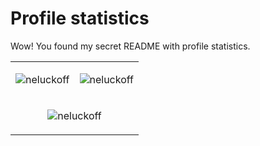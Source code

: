 # Profile statistics

Wow! You found my secret README with profile statistics.

<table align="center">
  <tr>
    <td><img src="https://github-readme-stats.vercel.app/api/top-langs?username=neluckoff&show_icons=true&title_color=262626&bg_color=ffffff&hide_border=true&locale=en&layout=compact" alt="neluckoff" /></td>
    <td><p><img src="https://github-readme-stats.vercel.app/api?username=neluckoff&show_icons=true&title_color=262626&bg_color=ffffff&hide_border=true&locale=en&card_width=600" alt="neluckoff" /></p></td>
  </tr>
  <tr></tr>
  <tr>
  <td colspan="2" align="center"><p><img src="https://github-readme-streak-stats.herokuapp.com/?user=neluckoff&" alt="neluckoff" /></p></td>
  </tr>
</table>




